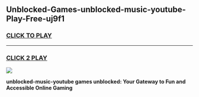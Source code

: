 
## Unblocked-Games-unblocked-music-youtube-Play-Free-uj9f1
<h3>
<a href="https://premium76.site?title=unblocked-music-youtube&ref=23A">CLICK TO PLAY</a></h3>
<hr>

<h3>
<a href="https://premium76.site?title=unblocked-music-youtube&ref=23A">CLICK 2 PLAY</a>
  
</h3>

<a href="https://premium76.site?title=unblocked-music-youtube&ref=23A"><img src="https://clearcache.store/games.png"></a>


**unblocked-music-youtube games unblocked: Your Gateway to Fun and Accessible Online Gaming**

